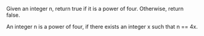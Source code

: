 Given an integer n, return true if it is a power of four. Otherwise, return false.

An integer n is a power of four, if there exists an integer x such that n == 4x.
